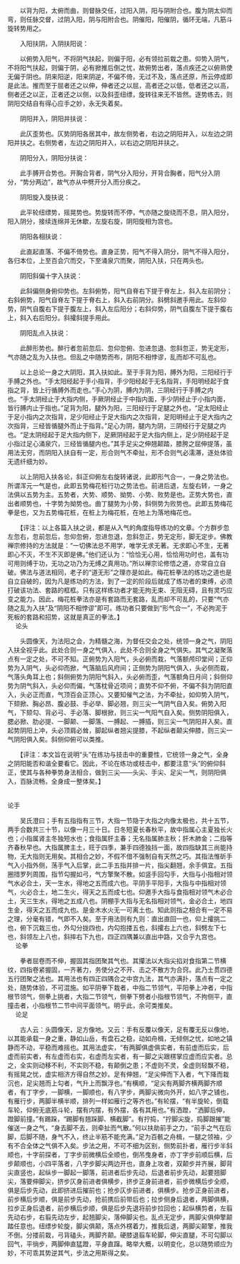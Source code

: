 <!-- { "loadSidebar": true } -->
　　以背为阳，太俯而曲，则督脉交任，过阳入阴，阳与阴附合也。腹为阴太仰而弯，则任脉交督，过阴入阳，阴与阳附合也。阴催阳，阳催阴，循环无端，凡筋斗旋转势用之。

　　入阳扶阴，入阴扶阳说：

　　以俯势入阳气，不将阴气扶起，则偏于阳，必有领拉前栽之患。仰势入阴气，不将阳气扶起，则偏于阴，必有掀推后倒之忧，故俯势出者，落点疾还之以俯熟使无偏于阴也。阴来阳逆，阳来阴逆，不偏不倚，无过不及，落点还原，所云停成即是此法。推而至于屈者还之以伸，伸者还之以屈，高者还之以低，低者还之以高，侧者还之以正，正者还之以侧，以及斜歪纽缥，旋转往来无不皆然。逐势练去，则阴阳交结自有得心应手之妙，永无失着矣。

　　阴阳并入，阴阳并扶说：

　　此仄歪势也。仄势阴阳各居其中，故左侧势者，右边之阴阳并入，以左边之阴阳并扶之。右侧势者，左边之阴阳并入，以右边之阴阳并扶之。

　　阴阳分入，阴阳分扶说：

　　此手膊开合势也。开胸合背者，阴气分入阳分，开背合胸者，阳气分入阴分，“势分两边”，故气亦从中劈开分入而分疾之。

　　阴阳旋入旋扶说：

　　此平轮纽缥势，摇晃势也。势旋转而不停，气亦随之旋绕而不息，阴入阳分，阳入阴分，接续连绵并无休歇，左旋右旋，阴阳旋相为宫也。

　　阴阳各相扶说：

　　此直起直落、不偏不倚势也。直身正势，阳气不得入阴分，阴气不得入阳分，各归本位，上至百会穴而交，下至涌泉穴而聚，阴阳入扶，只在两头也。

　　阴阳斜偏十字入扶说：

　　此斜偏侧身俯仰势也。左斜俯势，阳气自脊右下提于脊左上，斜入左前阴分；右斜俯势，阳气自脊左下提于脊右上，斜入右前阴分。斜劈斜邀手用此。左斜仰势，阴气自腹右下提于腹左上，斜入左后阳分；右斜仰势，阴气自腹左下提于腹右上，斜入右后阳分。斜攉斜提手用此。

　　阴阳乱点入扶说：

　　此醉形势也。醉行者忽前忽后、忽仰忽俯、忽进忽退、忽斜忽正，势无定形，气亦随之乱为入扶也。但乱之中随势而布，阴阳不相悖谬，乱而却不可乱也。

　　以上总论一身之大阴阳，其入扶如此。至于手背为阳，膊外为阳，三阳经行于手膊之外也。“手太阳经起于手小指背，手少阳经起于无名指背，手阳明经起于食指之背，皆上行循膊外而走也。”手心为阴，膊内为阴，三阴经行于手膊之内也。“手太阴经止于大指内侧，手厥阴经止于中指内面，手少阴经止于小指内面，皆行膊内止于指也。”足背为阳，腿外为阳，三阳经行于足腿之外也，“足太阳经止于足小指内之次指背，足少阳经止于足大指内之次指背，足阳明经止于足大指内之次指背，三经皆循腿外而止于指背。”足心为阴，腿内为阴，三阴经行于足腿之内也。“足太阴经起于足大指内侧下，足厥阴经起于足大指内侧上，足少阴经起于足小指过足心涌泉穴，三经皆循腿内也。”其手足尖之伸翘颠踏，膝胯之屈伸提落，虽用法无穷，而阴阳入扶自有一定，形合则气不牵扯，形不合则气必濡滞，逐处体验无遗纤细为妙。

　　以上阴阳入扶各论，斜正仰俯左右旋转诸说，此即形气合一，一身之势法也。所谓浑元一气是也，此即五势梅花桩行功之势法也。前进后退，左旋右转，一身之法俱以五势为主。五势者，大势、顺势、拗势、小势、败势是也。正势大势也，直出者顺势也，十字势为拗势也。曲丁腿势为小势，斜侧势为败势也。此即五势梅花拳是也，又为五势梅花桩，在桩上为梅花桩，在地上为落地梅花也。

　　【评注：以上各篇入扶之说，都是从入气的角度指导练功的文章。个方群步忽左忽右，忽前忽后，忽仰忽俯，忽进忽退，忽斜忽正，势无定形，脚无定步。佛教禅宗修持的方法就是：“一切佛法总不用学，唯学无求无著。无求即心不生，无著即心不灭，不生不灭即是佛。”他们还认为：“恰恰无心用，恰恰用功时也，盖有功可用则缚于功，无功之功乃为无缚之真用功。”所以禅宗论修悟之道，亦常自立自破。佛法与道法相同，老子的“道无形”之理亦是如此。梅花桩拳法的练功之道也是自立自破的，因为凡是练功的方法，到了一定的阶段后就成了练功者的束缚，必须打破该功法、套路的框框。只有这样练功者才能无拘无束、无阻无碍，且有灵巧应变之能力。因此，梅花桩拳法亦是有套路而无套路，乱而却不可乱的，只要“气亦随之乱为入扶”及“阴阳不相悖谬”即可。练功者只要做到“形气合一”，不必拘泥于死板的套路和招势，这就是真正的拳法。】  
　 
论头

　　头圆像天，为法阳之会，为精髓之海，为督任交会之处，统领一身之气，阴阳入扶全视乎此。此处合则一身之气俱入，此处不合则全身之气俱失。其气之凝聚落点有一定之处，不可不知。正俯势为入阳气，头必俯而栽，气落额颅印堂间；正仰势为入阴气，头必仰而掀，气落脑后风府间；正侧势为阴阳气俱入，头必侧而栽，气落头角耳上也；斜侧俯势为阴阳气斜入，头必俯而歪，气落额角日月间；斜侧仰势为阴气斜入，头必仰而偏，气落枕骨近项间；直势不仰不俯，不偏不斜为阴阳直入，头必正而直，气顶百会正顶心。又要知催气之法，为不牵扯，如仰势入阴气，下颏掀、胸必昂、腹必鼓、手必举、脚必翘，则三尖一气阴气自入矣。俯势入阳气，下颏勾、背必弓、手必落、脚根掀，则三尖一气阳气自入矣。侧势阴阳俱入，腮必掀、肋必提、一脚颠、一脚落、一膊起、一膊插，则三尖一气阴阳并入矣。直起势阴阳上冲，头必顶肩必耸，脚起纵者翘尖提膝，不起纵者颠尖伸膝，则三尖一气阴阳俱入矣。斜侧仰俯可以类推。

　　【评注：本文旨在说明“头”在练功与技击中的重要性，它统领一身之气，全身之阴阳能否和谐全要看它。因此，不论在练功或枝击中，都要注意“头”的俯仰斜正，使其与各种拳势身法相合，做到三尖——头尖、手尖、足尖一气，则阴阳俱入，百脉流畅，全身成一整体矣。】  
　 

论手

　　吴氏澄曰；手有五指指有三节，大指一节隐于大指之内像太极也，共十五节，两手合数共三十节，以像一月三十日。日冬短夏长春秋平，故中指属心主夏独长火也；小指属肾主冬独短水也；食指属肝主春；无名指属肺主秋；肝木肺金；二指等齐春秋早也。大指属脾主土，旺于四季，兼手四德独挡一面，故四指缺其三尚能持物，无大指则无用矣。其相合之妙，不假不借不强制自有天然之巧。其指法惟斫手气入小指外侧，荡手气入后掌，此二手五指并排一片，指尖翻翘，余手俱宜。五指圈措罗列周围，指节勾握如弓，气方擎聚不散。如竖手回勾手，大指与小指相对领气水必合土，天一生水，得地之五而成六也。平阴手平阳手，大指与中指相对领气，火必合土，地二生火，得天之五而成七也。仰邀手大指与食指相对领气木必合土，天三生水，得地之五成八也。阴棚手大指与无名指相对领气，金必合土，地四生金，得天之五而成九也。是金木水火无一可离土也。知此则指之相合有一定不易之理，分毫有错，气即不入矣。至于用法则有九则：直出直回一也，仰上攉挑二也，俯下沉栽三也，外勾分拢四也，内勾抱搂五也，斜攉右上六也，斜劈左下七也，斜领左上八也，斜摔右下九也，四正四隅兼以直出中路，又合乎九宫也。  
　 
论拳

　　拳者屈卷而不伸，握固其指团聚其气也。其攥法以大指尖掐对食指第二节横纹，四指卷紧握固，一齐著力，务使分之不开、击之不散方为合窍。此乃土贯四德五行团聚之法也。其用法也有四正四隅合之中宫九法，其气亦满扑，落点有一定之处，随势体验，不可混施。如平阴拳下栽者，中指二节领气，平阳拳上冲者，中指根节领气，侧拳上挑者，大指二节领气，侧拳下劈者小指根节领气，不拘侧平，直撞击者，小指根节二节中间平面领气。明乎此，余可类推矣。  
　 
论足

　　古人云：头圆像天，足方像地。又云：手有反覆以像天，足有覆无反以像地，以其能承载一身之重，静如山岳，有盘石之稳，动如舟楫，无倾侧之忧，如地之镇静而不动，平稳而难摇也。其用法虚实，“有两脚俱虚俱实者，有前虚而后实，后虚而前实者，有左虚而右实，右虚而左实者，有一脚之尖跟楞掌应虚而应实者。总之，全实则动移不利，不实则不稳，有颠倒之患；不虚则不灵，全虚则轻飘不稳，有摇晃之忧，虚实相济方得自然之妙。足有伸翘，“足尖伸而下入者，气下降而栽沉也，足尖翘而上勾者，气升上而飘浮也。”有横顺，“足尖有两脚齐横两脚齐顺者，有丁字步，一脚横，一脚顺也，有八字步，两脚尖微向外开，如八字之铺也，有雁行步，两脚半横半顺，排列一样如雁行之等齐也。”有轮摆，“有半旋轮，倒载车轮，仰俯无底筋斗轮，摆有内摆，有外摆，各有其用也。”有洒蹬，“洒脚后伸，蹬脚前撞。”有踢跺，“踢脚有翘跺脚、横截脚”。有拧捣，“拧脚尖旋，捣脚跟摧”能催送一身之气，“身去脚不去，则牵扯而气散。”何以扶助前手之力，“前手之气在后脚，后脚不随，身气不入，终止半筋不能充满。”足为百骸之舟楫，一腿之领袖，少有不合全体之气俱不入矣。步法之用，不可不细为区别，侧势前扑者，雁行步半斜顺也，十字前探者，丁字步前微横后全顺也，倒吊曳身者，亦丁字步前顺后横，后步颠顺也，小四平落者，八字步脚尖两边开也，直身上攻者，双颠步并齐展，脚背尖直竖也，起纵步一脚起一脚落，前进者后步先动，后退者前步先动，起要翘脚尖，落要伸脚尖，挤步仄身前进者俱横步，挤步正身前进者，前步微横后步全顺，俱是后步先动，此即挤进后摧前也；抢步仄步前进者，俱横步。抢步正身前进者，前步横后步顺，俱是前步先动，抢前携后前带后也；拉步侧身后退者，两脚俱横，拉步正身后退者，前步横后步顺，俱是后步先退将前步拉回也；起纵横剪者，左翦先动右步，右翦先动左步，起翘脚尖，落伸脚尖也。乱点无定步，两脚尖俱伸擎颠踏任意也。纽缥步轮旋，脚尖俱颠，落点外楞着力，推我后退，两脚尖颠擎，推我不倒。分搂前栽，弓背磕头，两脚齐颠。硬膝退翦车轮脚，伸尖直腿，不可勾脚以回气，平徜步，两脚伸直猛蹬，平身直蹿。略举大概，以明变化，总以随势顺应为妙，不可乖其势逆其气，步法之用斯得之矣。

